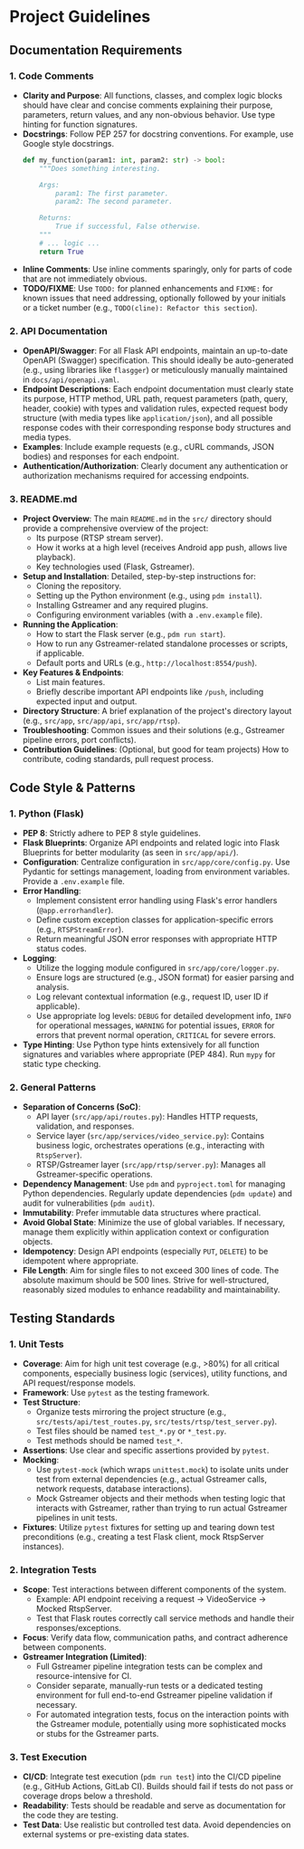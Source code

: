 # Project Guidelines

## Documentation Requirements

### 1. Code Comments
- **Clarity and Purpose**: All functions, classes, and complex logic blocks should have clear and concise comments explaining their purpose, parameters, return values, and any non-obvious behavior. Use type hinting for function signatures.
- **Docstrings**: Follow PEP 257 for docstring conventions. For example, use Google style docstrings.
  ```python
  def my_function(param1: int, param2: str) -> bool:
      """Does something interesting.

      Args:
          param1: The first parameter.
          param2: The second parameter.

      Returns:
          True if successful, False otherwise.
      """
      # ... logic ...
      return True
  ```
- **Inline Comments**: Use inline comments sparingly, only for parts of code that are not immediately obvious.
- **TODO/FIXME**: Use `TODO:` for planned enhancements and `FIXME:` for known issues that need addressing, optionally followed by your initials or a ticket number (e.g., `TODO(cline): Refactor this section`).

### 2. API Documentation
- **OpenAPI/Swagger**: For all Flask API endpoints, maintain an up-to-date OpenAPI (Swagger) specification. This should ideally be auto-generated (e.g., using libraries like `flasgger`) or meticulously manually maintained in `docs/api/openapi.yaml`.
- **Endpoint Descriptions**: Each endpoint documentation must clearly state its purpose, HTTP method, URL path, request parameters (path, query, header, cookie) with types and validation rules, expected request body structure (with media types like `application/json`), and all possible response codes with their corresponding response body structures and media types.
- **Examples**: Include example requests (e.g., cURL commands, JSON bodies) and responses for each endpoint.
- **Authentication/Authorization**: Clearly document any authentication or authorization mechanisms required for accessing endpoints.

### 3. README.md
- **Project Overview**: The main `README.md` in the `src/` directory should provide a comprehensive overview of the project:
    - Its purpose (RTSP stream server).
    - How it works at a high level (receives Android app push, allows live playback).
    - Key technologies used (Flask, Gstreamer).
- **Setup and Installation**: Detailed, step-by-step instructions for:
    - Cloning the repository.
    - Setting up the Python environment (e.g., using `pdm install`).
    - Installing Gstreamer and any required plugins.
    - Configuring environment variables (with a `.env.example` file).
- **Running the Application**:
    - How to start the Flask server (e.g., `pdm run start`).
    - How to run any Gstreamer-related standalone processes or scripts, if applicable.
    - Default ports and URLs (e.g., `http://localhost:8554/push`).
- **Key Features & Endpoints**:
    - List main features.
    - Briefly describe important API endpoints like `/push`, including expected input and output.
- **Directory Structure**: A brief explanation of the project's directory layout (e.g., `src/app`, `src/app/api`, `src/app/rtsp`).
- **Troubleshooting**: Common issues and their solutions (e.g., Gstreamer pipeline errors, port conflicts).
- **Contribution Guidelines**: (Optional, but good for team projects) How to contribute, coding standards, pull request process.

## Code Style & Patterns

### 1. Python (Flask)
- **PEP 8**: Strictly adhere to PEP 8 style guidelines.
- **Flask Blueprints**: Organize API endpoints and related logic into Flask Blueprints for better modularity (as seen in `src/app/api/`).
- **Configuration**: Centralize configuration in `src/app/core/config.py`. Use Pydantic for settings management, loading from environment variables. Provide a `.env.example` file.
- **Error Handling**:
    - Implement consistent error handling using Flask's error handlers (`@app.errorhandler`).
    - Define custom exception classes for application-specific errors (e.g., `RTSPStreamError`).
    - Return meaningful JSON error responses with appropriate HTTP status codes.
- **Logging**:
    - Utilize the logging module configured in `src/app/core/logger.py`.
    - Ensure logs are structured (e.g., JSON format) for easier parsing and analysis.
    - Log relevant contextual information (e.g., request ID, user ID if applicable).
    - Use appropriate log levels: `DEBUG` for detailed development info, `INFO` for operational messages, `WARNING` for potential issues, `ERROR` for errors that prevent normal operation, `CRITICAL` for severe errors.
- **Type Hinting**: Use Python type hints extensively for all function signatures and variables where appropriate (PEP 484). Run `mypy` for static type checking.

### 2. General Patterns
- **Separation of Concerns (SoC)**:
    - API layer (`src/app/api/routes.py`): Handles HTTP requests, validation, and responses.
    - Service layer (`src/app/services/video_service.py`): Contains business logic, orchestrates operations (e.g., interacting with `RtspServer`).
    - RTSP/Gstreamer layer (`src/app/rtsp/server.py`): Manages all Gstreamer-specific operations.
- **Dependency Management**: Use `pdm` and `pyproject.toml` for managing Python dependencies. Regularly update dependencies (`pdm update`) and audit for vulnerabilities (`pdm audit`).
- **Immutability**: Prefer immutable data structures where practical.
- **Avoid Global State**: Minimize the use of global variables. If necessary, manage them explicitly within application context or configuration objects.
- **Idempotency**: Design API endpoints (especially `PUT`, `DELETE`) to be idempotent where appropriate.
- **File Length**: Aim for single files to not exceed 300 lines of code. The absolute maximum should be 500 lines. Strive for well-structured, reasonably sized modules to enhance readability and maintainability.

## Testing Standards

### 1. Unit Tests
- **Coverage**: Aim for high unit test coverage (e.g., >80%) for all critical components, especially business logic (services), utility functions, and API request/response models.
- **Framework**: Use `pytest` as the testing framework.
- **Test Structure**:
    - Organize tests mirroring the project structure (e.g., `src/tests/api/test_routes.py`, `src/tests/rtsp/test_server.py`).
    - Test files should be named `test_*.py` or `*_test.py`.
    - Test methods should be named `test_*`.
- **Assertions**: Use clear and specific assertions provided by `pytest`.
- **Mocking**:
    - Use `pytest-mock` (which wraps `unittest.mock`) to isolate units under test from external dependencies (e.g., actual Gstreamer calls, network requests, database interactions).
    - Mock Gstreamer objects and their methods when testing logic that interacts with Gstreamer, rather than trying to run actual Gstreamer pipelines in unit tests.
- **Fixtures**: Utilize `pytest` fixtures for setting up and tearing down test preconditions (e.g., creating a test Flask client, mock RtspServer instances).

### 2. Integration Tests
- **Scope**: Test interactions between different components of the system.
    - Example: API endpoint receiving a request -> VideoService -> Mocked RtspServer.
    - Test that Flask routes correctly call service methods and handle their responses/exceptions.
- **Focus**: Verify data flow, communication paths, and contract adherence between components.
- **Gstreamer Integration (Limited)**:
    - Full Gstreamer pipeline integration tests can be complex and resource-intensive for CI.
    - Consider separate, manually-run tests or a dedicated testing environment for full end-to-end Gstreamer pipeline validation if necessary.
    - For automated integration tests, focus on the interaction points with the Gstreamer module, potentially using more sophisticated mocks or stubs for the Gstreamer parts.

### 3. Test Execution
- **CI/CD**: Integrate test execution (`pdm run test`) into the CI/CD pipeline (e.g., GitHub Actions, GitLab CI). Builds should fail if tests do not pass or coverage drops below a threshold.
- **Readability**: Tests should be readable and serve as documentation for the code they are testing.
- **Test Data**: Use realistic but controlled test data. Avoid dependencies on external systems or pre-existing data states.
